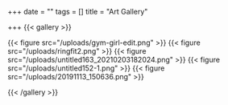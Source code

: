 +++
date = ""
tags = []
title = "Art Gallery"

+++
{{< gallery >}}

{{< figure src="/uploads/gym-girl-edit.png" >}}
{{< figure src="/uploads/ringfit2.png" >}}
{{< figure src="/uploads/untitled163_20210203182024.png" >}}
{{< figure src="/uploads/untitled152-1.png" >}}
{{< figure src="/uploads/20191113_150636.png" >}}

{{< /gallery >}}